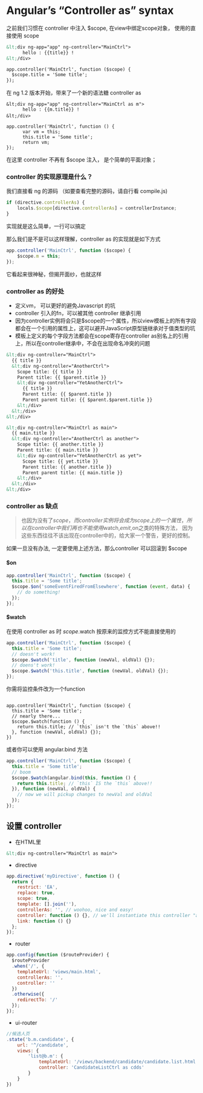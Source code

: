Angular’s “Controller as” syntax
=====

之前我们习惯在 controller 中注入 $scope, 在view中绑定scope对象，
使用的直接使用 scope 

```html
&lt;div ng-app="app" ng-controller="MainCtrl">
      hello : {{title}} !
&lt;/div>

app.controller('MainCtrl', function ($scope) {
  $scope.title = 'Some title';
});

```

在 ng 1.2 版本开始，带来了一个新的语法糖 controller as

```
&lt;div ng-app="app" ng-controller="MainCtrl as m">
      hello : {{m.title}} !
&lt;/div>　

app.controller('MainCtrl', function () {
      var vm = this;
      this.title = 'Some title';
      return vm;
});

```

在这里 controller 不再有 $scope 注入， 是个简单的平面对象；

### controller 的实现原理是什么？

我们直接看 ng 的源码 （如要查看完整的源码，请自行看 compile.js)

```javascript
if (directive.controllerAs) {
    locals.$scope[directive.controllerAs] = controllerInstance;
}　

```

实现就是这么简单，一行可以搞定

那么我们是不是可以这样理解，controller as 的实现就是如下方式

```javascript
app.controller('MainCtrl', function ($scope) {
    $scope.m = this;
});

```

它看起来很神秘，但揭开面纱，也就这样

### controller as 的好处

* 定义vm， 可以更好的避免Javascript 的坑
* controller 引入的fn，可以被其他 controller 继承引用
* 因为controller实例将会只是$scope的一个属性，所以view模板上的所有字段都会在一个引用的属性上，这可以避开JavaScript原型链继承对于值类型的坑
* 模板上定义的每个字段方法都会在scope寄存在controller as别名上的引用上，所以在controller继承中，不会在出现命名冲突的问题

``` html
&lt;div ng-controller="MainCtrl">
  {{ title }}
  &lt;div ng-controller="AnotherCtrl">
    Scope title: {{ title }}
    Parent title: {{ $parent.title }}
    &lt;div ng-controller="YetAnotherCtrl">
      {{ title }}
      Parent title: {{ $parent.title }}
      Parent parent title: {{ $parent.$parent.title }}
    &lt;/div>
  &lt;/div>
&lt;/div>

&lt;div ng-controller="MainCtrl as main">
  {{ main.title }}
  &lt;div ng-controller="AnotherCtrl as another">
    Scope title: {{ another.title }}
    Parent title: {{ main.title }}
    &lt;div ng-controller="YetAnotherCtrl as yet">
      Scope title: {{ yet.title }}
      Parent title: {{ another.title }}
      Parent parent title: {{ main.title }}
    &lt;/div>
  &lt;/div>
&lt;/div>
```

### controller as 缺点

> 也因为没有了$scope，而controller实例将会成为scope上的一个属性，
所以在controller中我们再也不能使用$watch,$emit,$on之类的特殊方法，
因为这些东西往往不该出现在controller中的，给大家一个警告，更好的控制。

如果一旦没有办法, 一定要使用上述方法，那么controller 可以回滚到 $scope
 
#### $on

```javascript
app.controller('MainCtrl', function ($scope) {
  this.title = 'Some title';
  $scope.$on('someEventFiredFromElsewhere', function (event, data) {
    // do something!
  });
});

```

#### $watch

在使用 controller as 时 $scope.$watch 按原来的监控方式不能直接使用的

```javascript
app.controller('MainCtrl', function ($scope) {
  this.title = 'Some title';
  // doesn't work!
  $scope.$watch('title', function (newVal, oldVal) {});
  // doens't work!
  $scope.$watch('this.title', function (newVal, oldVal) {});
});

```

你需将监控条件改为一个function

``` javscript

app.controller('MainCtrl', function ($scope) {
  this.title = 'Some title';
  // nearly there...
  $scope.$watch(function () {
    return this.title; // `this` isn't the `this` above!!
  }, function (newVal, oldVal) {});
})

```

或者你可以使用 angular.bind 方法

```javascript
app.controller('MainCtrl', function ($scope) {
  this.title = 'Some title';
  // boom
  $scope.$watch(angular.bind(this, function () {
    return this.title; // `this` IS the `this` above!!
  }), function (newVal, oldVal) {
    // now we will pickup changes to newVal and oldVal
  });
});

```

## 设置 controller

* 在HTML里

```html
&lt;div ng-controller="MainCtrl as main">
```

* directive

```javascript
app.directive('myDirective', function () {
  return {
    restrict: 'EA',
    replace: true,
    scope: true,
    template: [].join(''),
    controllerAs: '', // woohoo, nice and easy!
    controller: function () {}, // we'll instantiate this controller "as" the above name
    link: function () {}
  };
});
```

* router

```javascript
app.config(function ($routeProvider) {
  $routeProvider
  .when('/', {
    templateUrl: 'views/main.html',
    controllerAs: '',
    controller: ''
  })
  .otherwise({
    redirectTo: '/'
  });
});
```

* ui-router

```javascript
//候选人页
.state('b.m.candidate', {
    url: '^/candidate',
    views: {
        'list@b.m': {
            templateUrl: '/views/backend/candidate/candidate.list.html',
            controller: 'CandidateListCtrl as cdds'
        }
    }
})
```



